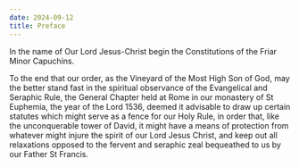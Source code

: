 ```yaml
---
date: 2024-09-12
title: Preface
---
```





In the name of Our Lord Jesus-Christ begin the Constitutions of the Friar Minor Capuchins.

To the end that our order, as the Vineyard of the Most High Son of God, may the better stand fast in the spiritual observance of the Evangelical and Seraphic Rule, the General Chapter held at Rome in our monastery of St Euphemia, the year of the Lord 1536, deemed it advisable to draw up certain statutes which might serve as a fence for our Holy Rule, in order that, like the unconquerable tower of David, it might have a means of protection from whatever might injure the spirit of our Lord Jesus Christ, and keep out all relaxations opposed to the fervent and seraphic zeal bequeathed to us by our Father St Francis.

